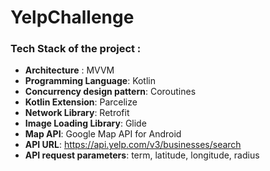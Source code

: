 # YelpChallenge



### Tech Stack of the project :

- **Architecture** : MVVM
- **Programming Language**: Kotlin
- **Concurrency design pattern**:  Coroutines
- **Kotlin Extension**: Parcelize
- **Network Library**:  Retrofit
- **Image Loading Library**: Glide
- **Map API**: Google Map API for Android
- **API URL**:  https://api.yelp.com/v3/businesses/search
- **API request parameters**: term, latitude, longitude, radius
